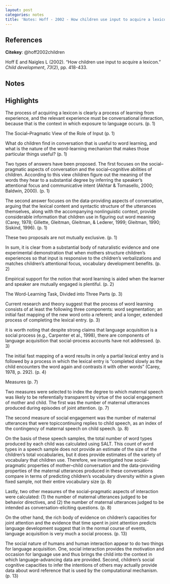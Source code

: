 ```yaml
---
layout: post
categories: notes
title: 'Notes: Hoff - 2002 - How children use input to acquire a lexicon'
---
```


## References

**Citekey**: @hoff2002children

Hoff E and Naigles L (2002). “How children use input to acquire a
lexicon.” _Child development_, *73*(2), pp. 418-433.

## Notes

## Highlights


The process of acquiring a lexicon is clearly a process of learning from experience, and the relevant experience must be conversational interaction, because that is the context in which exposure to language occurs. (p. 1)

The Social–Pragmatic View of the Role of Input (p. 1)

What do children find in conversation that is useful to word learning, and what is the nature of the word-learning mechanism that makes those particular things useful? (p. 1)

Two types of answers have been proposed. The first focuses on the social–pragmatic aspects of conversation and the social–cognitive abilities of children. According to this view children figure out the meaning of the words they hear to a substantial degree by inferring the speaker’s attentional focus and communicative intent (Akhtar & Tomasello, 2000; Baldwin, 2000). (p. 1)

The second answer focuses on the data-providing aspects of conversation, arguing that the lexical content and syntactic structure of the utterances themselves, along with the accompanying nonlinguistic context, provide considerable information that children use in figuring out word meaning (Carey, 1978; Gillette, Gleitman, Gleitman, & Lederer, 1999; Gleitman, 1990; Siskind, 1996). (p. 1)

These two proposals are not mutually exclusive. (p. 1)

In sum, it is clear from a substantial body of naturalistic evidence and one experimental demonstration that when mothers structure children’s experiences so that input is responsive to the children’s verbalizations and matches children’s attentional focus, vocabulary development benefits. (p. 2)

Empirical support for the notion that word learning is aided when the learner and speaker are mutually engaged is plentiful. (p. 2)

The Word-Learning Task, Divided into Three Parts (p. 3)

Current research and theory suggest that the process of word learning consists of at least the following three components: word segmentation; an initial fast mapping of the new word onto a referent; and a longer, extended process of completing the lexical entry. (p. 3)

it is worth noting that despite strong claims that language acquisition is a social process (e.g., Carpenter et al., 1998), there are components of language acquisition that social-process accounts have not addressed. (p. 3)

The initial fast mapping of a word results in only a partial lexical entry and is followed by a process in which the lexical entry is “completed slowly as the child encounters the word again and contrasts it with other words” (Carey, 1978, p. 292). (p. 4)

Measures (p. 7)

Two measures were selected to index the degree to which maternal speech was likely to be referentially transparent by virtue of the social engagement of mother and child. The first was the number of maternal utterances produced during episodes of joint attention. (p. 7)

The second measure of social engagement was the number of maternal utterances that were topiccontinuing replies to child speech, as an index of the contingency of maternal speech on child speech. (p. 8)

On the basis of these speech samples, the total number of word types produced by each child was calculated using SALT. This count of word types in a speech sample does not provide an estimate of the size of the children’s total vocabularies, but it does provide estimates of the variety of vocabulary that children use. Therefore, we investigated how social– pragmatic properties of mother–child conversation and the data-providing properties of the maternal utterances produced in these conversations compare in terms of predicting children’s vocabulary diversity within a given fixed sample, not their entire vocabulary size (p. 8)

Lastly, two other measures of the social–pragmatic aspects of interaction were calculated: (1) the number of maternal utterances judged to be behavior directives, and (2) the number of maternal utterances judged to be intended as conversation-eliciting questions. (p. 8)

On the other hand, the rich body of evidence on children’s capacities for joint attention and the evidence that time spent in joint attention predicts language development suggest that in the normal course of events, language acquisition is very much a social process. (p. 13)

The social nature of humans and human interaction appear to do two things for language acquisition. One, social interaction provides the motivation and occasion for language use and thus brings the child into the context in which language-advancing data are provided. Second, children’s social cognitive capacities to infer the intentions of others may actually provide data about word reference that is used by the computational mechanism. (p. 13)


